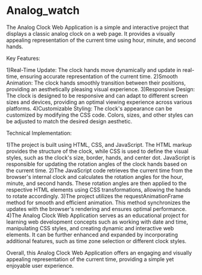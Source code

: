 # Analog_watch
The Analog Clock Web Application is a simple and interactive project that displays a classic analog clock on a web page. 
It provides a visually appealing representation of the current time using hour, minute, and second hands.

Key Features:

1)Real-Time Update: The clock hands move dynamically and update in real-time, ensuring accurate representation of the current time.
2)Smooth Animation: The clock hands smoothly transition between their positions, providing an aesthetically pleasing visual experience.
3)Responsive Design: The clock is designed to be responsive and can adapt to different screen sizes and devices, providing an optimal viewing experience across various platforms.
4)Customizable Styling: The clock's appearance can be customized by modifying the CSS code. Colors, sizes, and other styles can be adjusted to match the desired design aesthetic.

Technical Implementation:

1)The project is built using HTML, CSS, and JavaScript. The HTML markup provides the structure of the clock, while CSS is used to define the visual styles,
  such as the clock's size, border, hands, and center dot. JavaScript is responsible for updating the rotation angles of the clock hands based on the current time.
2)The JavaScript code retrieves the current time from the browser's internal clock and calculates the rotation angles for the hour, minute, and second hands. 
  These rotation angles are then applied to the respective HTML elements using CSS transformations, allowing the hands to rotate accordingly.
3)The project utilizes the requestAnimationFrame method for smooth and efficient animation. This method synchronizes the updates with the browser's rendering and
   ensures optimal performance.
4)The Analog Clock Web Application serves as an educational project for learning web development concepts such as working with date and time,
  manipulating CSS styles, and creating dynamic and interactive web elements. It can be further enhanced and expanded by incorporating additional features, such as time zone selection or different clock styles.

Overall, this Analog Clock Web Application offers an engaging and visually appealing representation of the current time, providing a simple yet enjoyable user 
experience.

